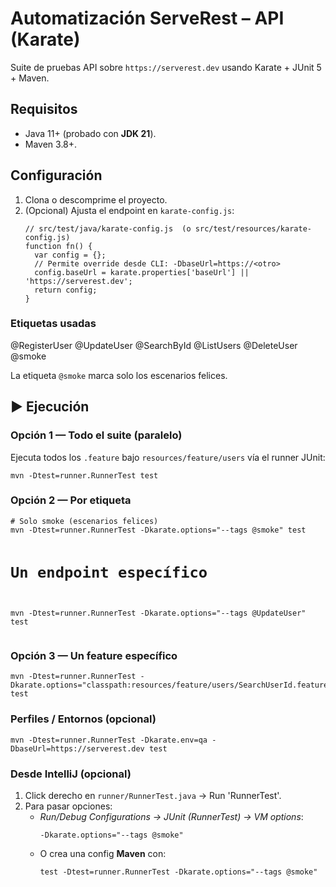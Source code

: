 <h1>Automatización ServeRest – API (Karate)</h1>
<p class="note">Suite de pruebas API sobre <code>https://serverest.dev</code> usando Karate + JUnit 5 + Maven.</p>

<h2>Requisitos</h2>
<ul>
  <li>Java 11+ (probado con <strong>JDK 21</strong>).</li>
  <li>Maven 3.8+.</li>
</ul>

<h2>Configuración</h2>
<ol>
  <li>Clona o descomprime el proyecto.</li>
  <li>(Opcional) Ajusta el endpoint en <code>karate-config.js</code>:
    <pre><code>// src/test/java/karate-config.js  (o src/test/resources/karate-config.js)
function fn() {
  var config = {};
  // Permite override desde CLI: -DbaseUrl=https://&lt;otro&gt;
  config.baseUrl = karate.properties['baseUrl'] || 'https://serverest.dev';
  return config;
}
</code></pre>
  </li>
</ol>

<h3>Etiquetas usadas</h3>
<div class="chips">
  <span class="chip">@RegisterUser</span>
  <span class="chip">@UpdateUser</span>
  <span class="chip">@SearchById</span>
  <span class="chip">@ListUsers</span>
  <span class="chip">@DeleteUser</span>
  <span class="chip">@smoke</span>
</div>
<p class="note">La etiqueta <code>@smoke</code> marca solo los escenarios felices.</p>

<h2>▶️ Ejecución</h2>

<h3>Opción 1 — Todo el suite (paralelo)</h3>
<p>Ejecuta todos los <code>.feature</code> bajo <code>resources/feature/users</code> vía el runner JUnit:</p>
<pre><code>mvn -Dtest=runner.RunnerTest test
</code></pre>

<h3>Opción 2 — Por etiqueta</h3>
<pre><code># Solo smoke (escenarios felices)
mvn -Dtest=runner.RunnerTest -Dkarate.options="--tags @smoke" test

# Un endpoint específico
mvn -Dtest=runner.RunnerTest -Dkarate.options="--tags @UpdateUser" test
</code></pre>

<h3>Opción 3 — Un feature específico</h3>
<pre><code>mvn -Dtest=runner.RunnerTest -Dkarate.options="classpath:resources/feature/users/SearchUserId.feature" test
</code></pre>

<h3>Perfiles / Entornos (opcional)</h3>
<pre><code>mvn -Dtest=runner.RunnerTest -Dkarate.env=qa -DbaseUrl=https://serverest.dev test
</code></pre>

<h3>Desde IntelliJ (opcional)</h3>
<ol>
  <li>Click derecho en <code>runner/RunnerTest.java</code> → <span class="kbd">Run 'RunnerTest'</span>.</li>
  <li>Para pasar opciones:
    <ul>
      <li><em>Run/Debug Configurations → JUnit (RunnerTest) → VM options</em>:
        <pre><code>-Dkarate.options="--tags @smoke"
</code></pre>
      </li>
      <li>O crea una config <strong>Maven</strong> con:
        <pre><code>test -Dtest=runner.RunnerTest -Dkarate.options="--tags @smoke"
</code></pre>
      </li>
    </ul>
  </li>
</ol>

